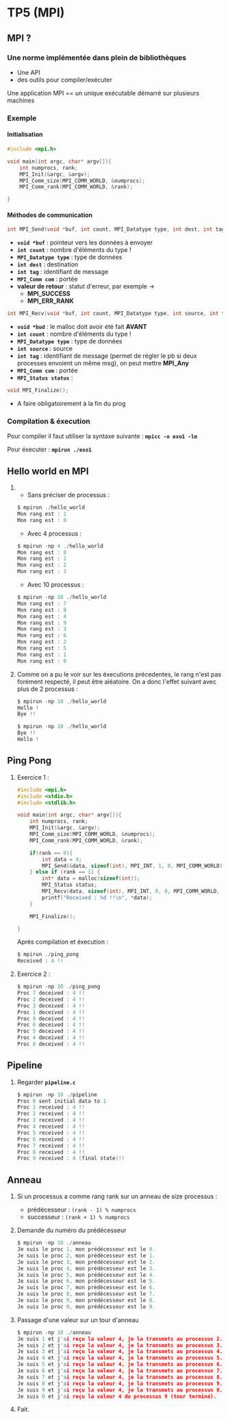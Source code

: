 # TP5 (MPI)

## MPI ?

### Une norme implémentée dans plein de bibliothèques

* Une API
* des outils pour compiler/exécuter

Une application MPI == un unique exécutable démarré sur plusieurs machines

### Exemple

#### Initialisation 

```C
#include <mpi.h>

void main(int argc, char* argv[]){
    int numprocs, rank;
    MPI_Init(&argc, &argv);
    MPI_Comm_size(MPI_COMM_WORLD, &numprocs);
    MPI_Comm_rank(MPI_COMM_WORLD, &rank);

}

```

#### Méthodes de communication

```C
int MPI_Send(void *buf, int count, MPI_Datatype type, int dest, int tag, MPI_Comm com);
```

* __`void *buf`__ : pointeur vers les données à envoyer
* __`int count`__ : nombre d'éléments du type ! 
* __`MPI_Datatype type`__ : type de données
* __`int dest`__ : destination
* __`int tag`__ : identifiant de message
* __`MPI_Comm com`__ : portée
* __valeur de retour__ : statut d'erreur, par exemple ->
    * __MPI_SUCCESS__
    * __MPI_ERR_RANK__ 

```C
int MPI_Recv(void *buf, int count, MPI_Datatype type, int source, int tag, MPI_Comm com, MPI_Status *status);
```

* __`void *bud`__ : le malloc doit avoir été fait **AVANT**
* __`int count`__ : nombre d'éléments du type !
* __`MPI_Datatype type`__ : type de données
* __`int source`__ : source
* __`int tag`__ : identifiant de message (permet de régler le pb si deux processes envoient un même msg), on peut mettre **MPI_Any**
* __`MPI_Comm com`__ : portée
* __`MPI_Status status`__ : 

```C
void MPI_Finalize();
```

* A faire obligatoirement à la fin du prog

### Compilation & éxecution

Pour compiler il faut utiliser la syntaxe suivante : __`mpicc -o exo1 -lm`__

Pour éxecuter : __`mpirun ./exo1`__

## Hello world en MPI 

1. 
    * Sans préciser de processus :
    ```C
    $ mpirun ./hello_world
    Mon rang est : 1
    Mon rang est : 0
    ```

    * Avec 4 processus :
    ```C
    $ mpirun -np 4 ./hello_world
    Mon rang est : 0
    Mon rang est : 1
    Mon rang est : 2
    Mon rang est : 3
    ``` 

    * Avec 10 processus :
    ```C
    $ mpirun -np 10 ./hello_world
    Mon rang est : 7
    Mon rang est : 8
    Mon rang est : 4
    Mon rang est : 9
    Mon rang est : 3
    Mon rang est : 6
    Mon rang est : 2
    Mon rang est : 5
    Mon rang est : 1
    Mon rang est : 0
    ```

2. Comme on a pu le voir sur les éxecutions précedentes, le rang n'est pas forément respecté, il peut être aléatoire. On a donc l'effet suivant avec plus de 2 processus :
    ```C
    $ mpirun -np 10 ./hello_world
    Hello !
    Bye !!

    $ mpirun -np 10 ./hello_world
    Bye !!
    Hello !
    ```

## Ping Pong

1. Exercice 1 :
    ```C
    #include <mpi.h>
    #include <stdio.h>
    #include <stdlib.h>

    void main(int argc, char* argv[]){
        int numprocs, rank;
        MPI_Init(&argc, &argv);
        MPI_Comm_size(MPI_COMM_WORLD, &numprocs);
        MPI_Comm_rank(MPI_COMM_WORLD, &rank);

        if(rank == 0){
            int data = 4;
            MPI_Send(&data, sizeof(int), MPI_INT, 1, 0, MPI_COMM_WORLD);
        } else if (rank == 1) {
            int* data = malloc(sizeof(int));
            MPI_Status status;
            MPI_Recv(data, sizeof(int), MPI_INT, 0, 0, MPI_COMM_WORLD, &status);
            printf("Received : %d !!\n", *data);
        }

        MPI_Finalize();

    }
    ```
    Après compilation et éxecution : 
    ```C
    $ mpirun ./ping_pong
    Received : 4 !!
    ```

2. Exercice 2 :
    ```C
    $ mpirun -np 10 ./ping_pong
    Proc 7 deceived : 4 !!
    Proc 2 deceived : 4 !!
    Proc 3 deceived : 4 !!
    Proc 1 deceived : 4 !!
    Proc 9 deceived : 4 !!
    Proc 6 deceived : 4 !!
    Proc 5 deceived : 4 !!
    Proc 4 deceived : 4 !!
    Proc 8 deceived : 4 !!
    ```

## Pipeline

1. Regarder __`pipeline.c`__
    ```C
    $ mpirun -np 10 ./pipeline
    Proc 0 sent initial data to 1
    Proc 1 received : 4 !!
    Proc 2 received : 4 !!
    Proc 3 received : 4 !!
    Proc 4 received : 4 !!
    Proc 5 received : 4 !!
    Proc 6 received : 4 !!
    Proc 7 received : 4 !!
    Proc 8 received : 4 !!
    Proc 9 received : 4 (final state)!!
    ```

## Anneau

1. Si un processus a comme rang rank sur un anneau de size processus : 
    * prédécesseur : `(rank - 1) % numprocs`
    * successeur : `(rank + 1) % numprocs`

2. Demande du numéro du prédécesseur
    ```C
    $ mpirun -np 10 ./anneau
    Je suis le proc 1, mon prédécesseur est le 0.
    Je suis le proc 2, mon prédécesseur est le 1.
    Je suis le proc 3, mon prédécesseur est le 2.
    Je suis le proc 4, mon prédécesseur est le 3.
    Je suis le proc 5, mon prédécesseur est le 4.
    Je suis le proc 6, mon prédécesseur est le 5.
    Je suis le proc 7, mon prédécesseur est le 6.
    Je suis le proc 8, mon prédécesseur est le 7.
    Je suis le proc 9, mon prédécesseur est le 8.
    Je suis le proc 0, mon prédécesseur est le 9.
    ```

3. Passage d'une valeur sur un tour d'anneau
    ```C
    $ mpirun -np 10 ./anneau
    Je suis 1 et j'ai reçu la valeur 4, je la transmets au processus 2.
    Je suis 2 et j'ai reçu la valeur 4, je la transmets au processus 3.
    Je suis 3 et j'ai reçu la valeur 4, je la transmets au processus 4.
    Je suis 4 et j'ai reçu la valeur 4, je la transmets au processus 5.
    Je suis 5 et j'ai reçu la valeur 4, je la transmets au processus 6.
    Je suis 6 et j'ai reçu la valeur 4, je la transmets au processus 7.
    Je suis 7 et j'ai reçu la valeur 4, je la transmets au processus 8.
    Je suis 8 et j'ai reçu la valeur 4, je la transmets au processus 9.
    Je suis 9 et j'ai reçu la valeur 4, je la transmets au processus 0.
    Je suis 0 et j'ai reçu la valeur 4 du processus 9 (tour terminé).
    ```

4. Fait.
